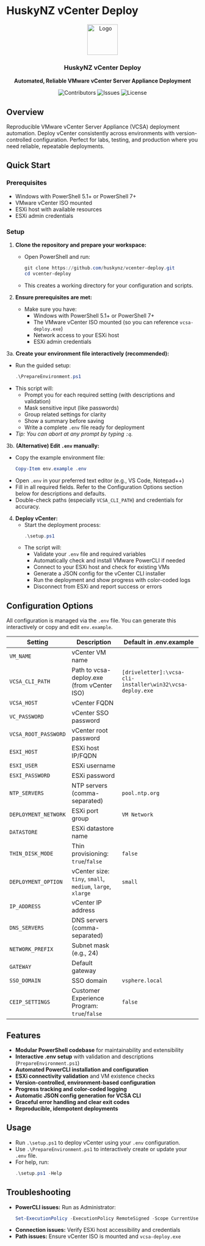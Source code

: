 # HuskyNZ vCenter Deploy

<div align="center">
  <a href="https://github.com/huskynz/vcenter-deploy">
    <img src="https://serv.hnz.li/logo/default.png" alt="Logo" width="80" height="80">
  </a>

  <center><h3>HuskyNZ vCenter Deploy</h3></center>
  <p><strong>Automated, Reliable VMware vCenter Server Appliance Deployment</strong></p>
</div>

<div align="center">

![Contributors](https://img.shields.io/github/contributors/HuskyNZ/vcenter-deploy?color=dark-green)
![Issues](https://img.shields.io/github/issues/HuskyNZ/vcenter-deploy)
![License](https://img.shields.io/github/license/HuskyNZ/vcenter-deploy)

</div>

## Overview

Reproducible VMware vCenter Server Appliance (VCSA) deployment automation. Deploy vCenter consistently across environments with version-controlled configuration. Perfect for labs, testing, and production where you need reliable, repeatable deployments.

## Quick Start

### Prerequisites
- Windows with PowerShell 5.1+ or PowerShell 7+
- VMware vCenter ISO mounted
- ESXi host with available resources
- ESXi admin credentials

### Setup

1. **Clone the repository and prepare your workspace:**
   - Open PowerShell and run:
     ```powershell
     git clone https://github.com/huskynz/vcenter-deploy.git
     cd vcenter-deploy
     ```
   - This creates a working directory for your configuration and scripts.

2. **Ensure prerequisites are met:**
   - Make sure you have:
     - Windows with PowerShell 5.1+ or PowerShell 7+
     - The VMware vCenter ISO mounted (so you can reference `vcsa-deploy.exe`)
     - Network access to your ESXi host
     - ESXi admin credentials

3a. **Create your environment file interactively (recommended):**
   - Run the guided setup:
     ```powershell
     .\PrepareEnvironment.ps1
     ```
   - This script will:
     - Prompt you for each required setting (with descriptions and validation)
     - Mask sensitive input (like passwords)
     - Group related settings for clarity
     - Show a summary before saving
     - Write a complete `.env` file ready for deployment
   - _Tip: You can abort at any prompt by typing `:q`._

3b. **(Alternative) Edit `.env` manually:**
   - Copy the example environment file:
     ```powershell
     Copy-Item env.example .env
     ```
   - Open `.env` in your preferred text editor (e.g., VS Code, Notepad++)
   - Fill in all required fields. Refer to the Configuration Options section below for descriptions and defaults.
   - Double-check paths (especially `VCSA_CLI_PATH`) and credentials for accuracy.

4. **Deploy vCenter:**
   - Start the deployment process:
     ```powershell
     .\setup.ps1
     ```
   - The script will:
     - Validate your `.env` file and required variables
     - Automatically check and install VMware PowerCLI if needed
     - Connect to your ESXi host and check for existing VMs
     - Generate a JSON config for the vCenter CLI installer
     - Run the deployment and show progress with color-coded logs
     - Disconnect from ESXi and report success or errors


## Configuration Options

All configuration is managed via the `.env` file. You can generate this interactively or copy and edit `env.example`.

| Setting              | Description                                         | Default in .env.example |
|----------------------|-----------------------------------------------------|-------------------------|
| `VM_NAME`            | vCenter VM name                                     |                         |
| `VCSA_CLI_PATH`      | Path to vcsa-deploy.exe (from vCenter ISO)          | `[driveletter]:\vcsa-cli-installer\win32\vcsa-deploy.exe` |
| `VCSA_HOST`          | vCenter FQDN                                       |                         |
| `VC_PASSWORD`        | vCenter SSO password                               |                         |
| `VCSA_ROOT_PASSWORD` | vCenter root password                              |                         |
| `ESXI_HOST`          | ESXi host IP/FQDN                                  |                         |
| `ESXI_USER`          | ESXi username                                      |                         |
| `ESXI_PASSWORD`      | ESXi password                                      |                         |
| `NTP_SERVERS`        | NTP servers (comma-separated)                      | `pool.ntp.org`          |
| `DEPLOYMENT_NETWORK` | ESXi port group                                    | `VM Network`            |
| `DATASTORE`          | ESXi datastore name                                |                         |
| `THIN_DISK_MODE`     | Thin provisioning: `true`/`false`                  | `false`                 |
| `DEPLOYMENT_OPTION`  | vCenter size: `tiny`, `small`, `medium`, `large`, `xlarge` | `small`        |
| `IP_ADDRESS`         | vCenter IP address                                 |                         |
| `DNS_SERVERS`        | DNS servers (comma-separated)                      |                         |
| `NETWORK_PREFIX`     | Subnet mask (e.g., 24)                             |                         |
| `GATEWAY`            | Default gateway                                    |                         |
| `SSO_DOMAIN`         | SSO domain                                         | `vsphere.local`         |
| `CEIP_SETTINGS`      | Customer Experience Program: `true`/`false`        | `false`                 |

## Features

- **Modular PowerShell codebase** for maintainability and extensibility
- **Interactive .env setup** with validation and descriptions (`PrepareEnvironment.ps1`)
- **Automated PowerCLI installation and configuration**
- **ESXi connectivity validation** and VM existence checks
- **Version-controlled, environment-based configuration**
- **Progress tracking and color-coded logging**
- **Automatic JSON config generation for VCSA CLI**
- **Graceful error handling and clear exit codes**
- **Reproducible, idempotent deployments**

## Usage

- Run `.\setup.ps1` to deploy vCenter using your `.env` configuration.
- Use `.\PrepareEnvironment.ps1` to interactively create or update your `.env` file.
- For help, run:
  ```powershell
  .\setup.ps1 -Help
  ```

## Troubleshooting

- **PowerCLI issues:** Run as Administrator:
  ```powershell
  Set-ExecutionPolicy -ExecutionPolicy RemoteSigned -Scope CurrentUser
  ```
- **Connection issues:** Verify ESXi host accessibility and credentials
- **Path issues:** Ensure vCenter ISO is mounted and `vcsa-deploy.exe`